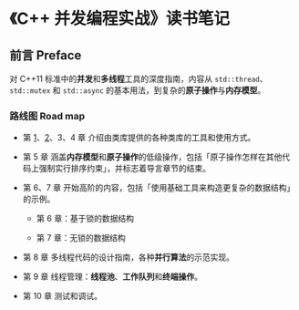 # 《C++ 并发编程实战》读书笔记

## 前言 Preface

对 C++11 标准中的**并发**和**多线程**工具的深度指南，内容从 `std::thread`、`std::mutex` 和 `std::async` 的基本用法，到复杂的**原子操作**与**内存模型**。

### 路线图 Road map

- 第 [1](第%201%20章%20你好，C++%20并发世界/ch1.md)、[2](第%202%20章%20线程管理/ch2.md)、3、4 章
  介绍由类库提供的各种类库的工具和使用方式。

- 第 5 章
  涵盖**内存模型**和**原子操作**的低级操作，包括「原子操作怎样在其他代码上强制实行排序约束」，并标志着导言章节的结束。

- 第 6、7 章
  开始高阶的内容，包括「使用基础工具来构造更复杂的数据结构」的示例。

  - 第 6 章：基于锁的数据结构

  - 第 7 章：无锁的数据结构

- 第 8 章
  多线程代码的设计指南，各种**并行算法**的示范实现。

- 第 9 章
  线程管理：**线程池**、**工作队列**和**终端操作**。

- 第 10 章
  测试和调试。
